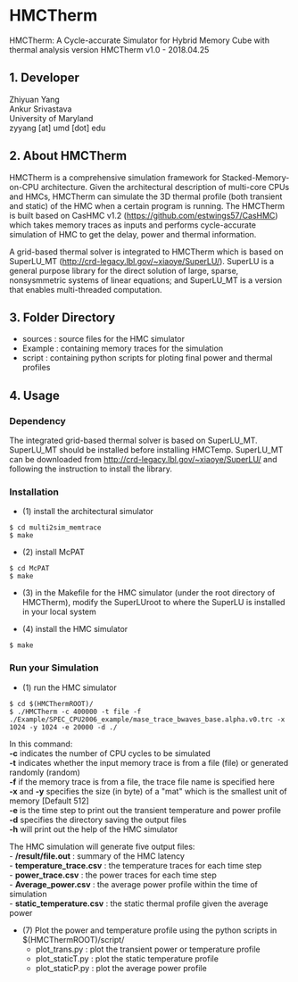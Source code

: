 # HMCTherm
HMCTherm: A Cycle-accurate Simulator for Hybrid Memory Cube with thermal analysis
version HMCTherm v1.0 - 2018.04.25

## 1. Developer 

  Zhiyuan Yang <br />
  Ankur Srivastava <br />
  University of Maryland <br />
  zyyang [at] umd [dot] edu

## 2. About HMCTherm

  HMCTherm is a comprehensive simulation framework for Stacked-Memory-on-CPU architecture. Given the architectural description of multi-core CPUs and HMCs, HMCTherm can simulate the 3D thermal profile (both transient and static) of the HMC when a certain program is running. The HMCTherm is built based on CasHMC v1.2 (https://github.com/estwings57/CasHMC) which takes memory traces as inputs and performs cycle-accurate simulation of HMC to get the delay, power and thermal information.  

  A grid-based thermal solver is integrated to HMCTherm which is based on SuperLU\_MT (http://crd-legacy.lbl.gov/~xiaoye/SuperLU/). SuperLU is a general purpose library for the direct solution of large, sparse, nonsysmmetric systems of linear equations; and SuperLU\_MT is a version that enables multi-threaded computation. 


## 3. Folder Directory
  - sources : source files for the HMC simulator 
  - Example : containing memory traces for the simulation
  - script : containing python scripts for ploting final power and thermal profiles

## 4. Usage 

### Dependency
  The integrated grid-based thermal solver is based on SuperLU\_MT. SuperLU\_MT should be installed before installing HMCTemp. SuperLU\_MT can be downloaded from http://crd-legacy.lbl.gov/~xiaoye/SuperLU/ and following the instruction to install the library. 

### Installation
  - (1) install the architectural simulator 
  ```
  $ cd multi2sim_memtrace
  $ make
  ```
  - (2) install McPAT
  ```
  $ cd McPAT
  $ make
  ```
  - (3) in the Makefile for the HMC simulator (under the root directory of HMCTherm), modify the SuperLUroot to where the SuperLU is installed in your local system 

  - (4) install the HMC simulator 
  ``` 
  $ make 
  ```
### Run your Simulation
   - (1) run the HMC simulator
   ``` 
   $ cd $(HMCThermROOT)/
   $ ./HMCTherm -c 400000 -t file -f ./Example/SPEC_CPU2006_example/mase_trace_bwaves_base.alpha.v0.trc -x 1024 -y 1024 -e 20000 -d ./ 
   ```
   In this command: <br /> 
      **-c** indicates the number of CPU cycles to be simulated <br /> 
      **-t** indicates whether the input memory trace is from a file (file) or generated randomly (random) <br />
      **-f** if the memory trace is from a file, the trace file name is specified here <br />
      **-x** and **-y** specifies the size (in byte) of a "mat" which is the smallest unit of memory [Default 512] <br />
      **-e** is the time step to print out the transient temperature and power profile <br /> 
      **-d** specifies the directory saving the output files <br />
      **-h** will print out the help of the HMC simulator <br /> 

   The HMC simulation will generate five output files: <br />
      - **/result/file.out** : summary of the HMC latency <br /> 
      - **temperature\_trace.csv** : the temperature traces for each time step <br /> 
      - **power\_trace.csv** : the power traces for each time step <br />
      - **Average_power.csv** : the average power profile within the time of simulation <br />
      - **static_temperature.csv** : the static thermal profile given the average power <br />

   - (7) Plot the power and temperature profile using the python scripts in $(HMCThermROOT)/script/
     - plot_trans.py : plot the transient power or temperature profile 
     - plot_staticT.py : plot the static temperature profile
     - plot_staticP.py : plot the average power profile



